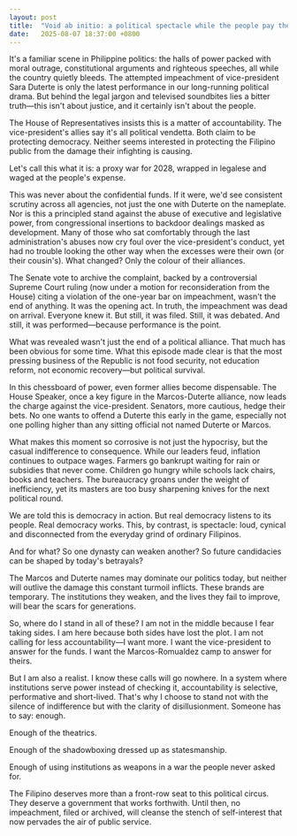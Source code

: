```yaml
---
layout: post
title:  "Void ab initio: a political spectacle while the people pay the price"
date:   2025-08-07 18:37:00 +0800
---
```


It's a familiar scene in Philippine politics: the halls of power packed with moral outrage, constitutional arguments and righteous speeches, all while the country quietly bleeds. The attempted impeachment of vice-president Sara Duterte is only the latest performance in our long-running political drama. But behind the legal jargon and televised soundbites lies a bitter truth—this isn't about justice, and it certainly isn't about the people.

The House of Representatives insists this is a matter of accountability. The vice-president's allies say it's all political vendetta. Both claim to be protecting democracy. Neither seems interested in protecting the Filipino public from the damage their infighting is causing.

Let's call this what it is: a proxy war for 2028, wrapped in legalese and waged at the people's expense.

This was never about the confidential funds. If it were, we'd see consistent scrutiny across all agencies, not just the one with Duterte on the nameplate. Nor is this a principled stand against the abuse of executive and legislative power, from congressional insertions to backdoor dealings masked as development. Many of those who sat comfortably through the last administration's abuses now cry foul over the vice-president's conduct, yet had no trouble looking the other way when the excesses were their own (or their cousin's). What changed? Only the colour of their alliances.

The Senate vote to archive the complaint, backed by a controversial Supreme Court ruling (now under a motion for reconsideration from the House) citing a violation of the one-year bar on impeachment, wasn't the end of anything. It was the opening act. In truth, the impeachment was dead on arrival. Everyone knew it. But still, it was filed. Still, it was debated. And still, it was performed—because performance is the point.

What was revealed wasn't just the end of a political alliance. That much has been obvious for some time. What this episode made clear is that the most pressing business of the Republic is not food security, not education reform, not economic recovery—but political survival.

In this chessboard of power, even former allies become dispensable. The House Speaker, once a key figure in the Marcos-Duterte alliance, now leads the charge against the vice-president. Senators, more cautious, hedge their bets. No one wants to offend a Duterte this early in the game, especially not one polling higher than any sitting official not named Duterte or Marcos.

What makes this moment so corrosive is not just the hypocrisy, but the casual indifference to consequence. While our leaders feud, inflation continues to outpace wages. Farmers go bankrupt waiting for rain or subsidies that never come. Children go hungry while schools lack chairs, books and teachers. The bureaucracy groans under the weight of inefficiency, yet its masters are too busy sharpening knives for the next political round.

We are told this is democracy in action. But real democracy listens to its people. Real democracy works. This, by contrast, is spectacle: loud, cynical and disconnected from the everyday grind of ordinary Filipinos.

And for what? So one dynasty can weaken another? So future candidacies can be shaped by today's betrayals?

The Marcos and Duterte names may dominate our politics today, but neither will outlive the damage this constant turmoil inflicts. These brands are temporary. The institutions they weaken, and the lives they fail to improve, will bear the scars for generations.

So, where do I stand in all of these? I am not in the middle because I fear taking sides. I am here because both sides have lost the plot. I am not calling for less accountability—I want more. I want the vice-president to answer for the funds. I want the Marcos-Romualdez camp to answer for theirs.

But I am also a realist. I know these calls will go nowhere. In a system where institutions serve power instead of checking it, accountability is selective, performative and short-lived. That's why I choose to stand not with the silence of indifference but with the clarity of disillusionment. Someone has to say: enough.

Enough of the theatrics.

Enough of the shadowboxing dressed up as statesmanship.

Enough of using institutions as weapons in a war the people never asked for.

The Filipino deserves more than a front-row seat to this political circus. They deserve a government that works forthwith. Until then, no impeachment, filed or archived, will cleanse the stench of self-interest that now pervades the air of public service.
